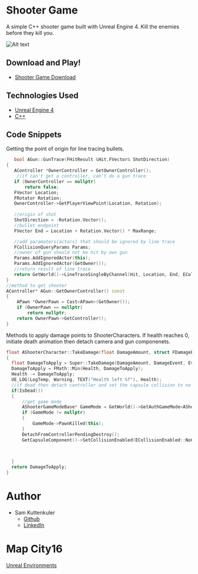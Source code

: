# Shooter Game

A simple C++ shooter game built with Unreal Engine 4. Kill the enemies before they kill you.

![Alt text](./Images/fps_gif.gif "Preview")

## Download and Play!
* [Shooter Game Download](https://drive.google.com/file/d/1xCx58DOInB2ab-Tz6o3s90EH0vwnEX89/view?usp=sharing)

## Technologies Used

* [Unreal Engine 4](https://www.unrealengine.com/en-US/)
* [C++](http://www.cplusplus.com/doc/tutorial/)


## Code Snippets

Getting the point of origin for line tracing bullets.

```cpp
   bool AGun::GunTrace(FHitResult &Hit,FVector& ShotDirection)
{
   AController *OwnerController = GetOwnerController();
    //if can't get a controller, can't do a gun trace
   if (OwnerController == nullptr)
       return false;
   FVector Location;
   FRotator Rotation;
   OwnerController->GetPlayerViewPoint(Location, Rotation);
   
   //origin of shot
   ShotDirection = -Rotation.Vector();
   //bullet endpoint
   FVector End = Location + Rotation.Vector() * MaxRange;

   //add paramaters(actors) that should be ignored by line trace
   FCollisionQueryParams Params;
   //owner of gun should not be hit by own gun
   Params.AddIgnoredActor(this);
   Params.AddIgnoredActor(GetOwner());
   //return result of line trace
   return GetWorld()->LineTraceSingleByChannel(Hit, Location, End, ECollisionChannel::ECC_GameTraceChannel1, Params);
}
//method to get shooter
AController* AGun::GetOwnerController() const
{
    APawn *OwnerPawn = Cast<APawn>(GetOwner());
    if (OwnerPawn == nullptr)
        return nullptr;
    return OwnerPawn->GetController();
}
  ```

Methods to apply damage points to ShooterCharacters. If health reaches 0, initiate death animation then detach camera and gun componenets.
  ```cpp
  float AShooterCharacter::TakeDamage(float DamageAmount, struct FDamageEvent const& DamageEvent, class AController* EventInstigator, AActor* DamageCauser)
{
    float DamageToApply = Super::TakeDamage(DamageAmount, DamageEvent, EventInstigator, DamageCauser);
    DamageToApply = FMath::Min(Health, DamageToApply);
    Health -= DamageToApply;
    UE_LOG(LogTemp, Warning, TEXT("Health left %f"), Health);
    //if dead then detach controller and set the capsule collision to no collision
    if(IsDead())
    {
        //get game mode
        AShooterGameModeBase* GameMode = GetWorld()->GetAuthGameMode<AShooterGameModeBase>();
        if (GameMode != nullptr)
        {
            GameMode->PawnKilled(this);
        }
        DetachFromControllerPendingDestroy();
        GetCapsuleComponent()->SetCollisionEnabled(ECollisionEnabled::NoCollision);
       
        

    }
    return DamageToApply;
}

  ```

# Author
  * Sam Kuttenkuler
    - [Github](https://www.github.com/skuttenkuler)
    - [LinkedIn](https://www.linkedin.com/in/skdev91)

# Map City16

[Unreal Environments](https://www.patreon.com/UnrealEnvironments?alert=2)